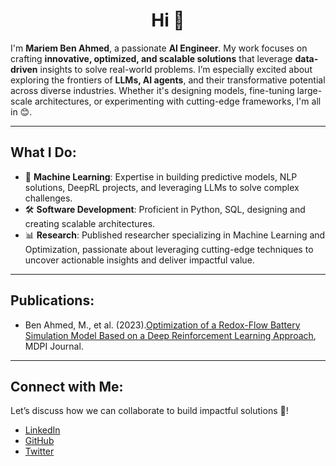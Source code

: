 <h1 align="center">Hi 👋</h1>

I'm **Mariem Ben Ahmed**, a passionate **AI Engineer**.
My work focuses on crafting **innovative, optimized, and scalable solutions** that leverage **data-driven** insights to solve real-world problems. 
I’m especially excited about exploring the frontiers of **LLMs, AI agents**, and their transformative potential across diverse industries. Whether it's designing models, fine-tuning large-scale architectures, or experimenting with cutting-edge frameworks, I'm all in 😊.

---

## What I Do:

- 🧠 **Machine Learning**: Expertise in building predictive models, NLP solutions, DeepRL projects, and leveraging LLMs to solve complex challenges.
- 🛠 **Software Development**: Proficient in Python, SQL, designing and creating scalable architectures.
- 📊 **Research**: Published researcher specializing in Machine Learning and Optimization, passionate about leveraging cutting-edge techniques to uncover actionable insights and deliver impactful value.

---

## Publications:
- Ben Ahmed, M., et al. (2023).[Optimization of a Redox-Flow Battery Simulation Model Based on a Deep Reinforcement Learning Approach](https://www.mdpi.com/2313-0105/10/1/8), MDPI Journal.

---

## Connect with Me:

Let’s discuss how we can collaborate to build impactful solutions 🤍!

- [LinkedIn](https://www.linkedin.com/in/mariem-ben-ahmed-2073501b6/)
- [GitHub](https://github.com/MyriamBA)
- [Twitter](https://x.com/myriambenahmed5) 
